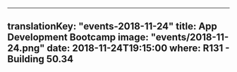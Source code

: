 
---
translationKey: "events-2018-11-24"
title: App Development Bootcamp
image: "events/2018-11-24.png"
date: 2018-11-24T19:15:00
where: R131 - Building 50.34
---
        